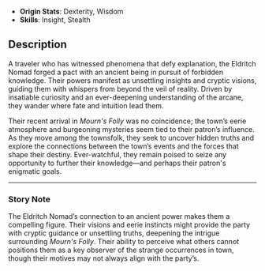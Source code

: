 

- **Origin Stats**: Dexterity, Wisdom  
- **Skills**: Insight, Stealth  

## Description

A traveler who has witnessed phenomena that defy explanation, the Eldritch Nomad forged a pact with an ancient being in pursuit of forbidden knowledge. Their powers manifest as unsettling insights and cryptic visions, guiding them with whispers from beyond the veil of reality. Driven by insatiable curiosity and an ever-deepening understanding of the arcane, they wander where fate and intuition lead them.

Their recent arrival in *Mourn's Folly* was no coincidence; the town’s eerie atmosphere and burgeoning mysteries seem tied to their patron’s influence. As they move among the townsfolk, they seek to uncover hidden truths and explore the connections between the town’s events and the forces that shape their destiny. Ever-watchful, they remain poised to seize any opportunity to further their knowledge—and perhaps their patron's enigmatic goals.

---

### Story Note

The Eldritch Nomad’s connection to an ancient power makes them a compelling figure. Their visions and eerie instincts might provide the party with cryptic guidance or unsettling truths, deepening the intrigue surrounding *Mourn's Folly*. Their ability to perceive what others cannot positions them as a key observer of the strange occurrences in town, though their motives may not always align with the party’s.
